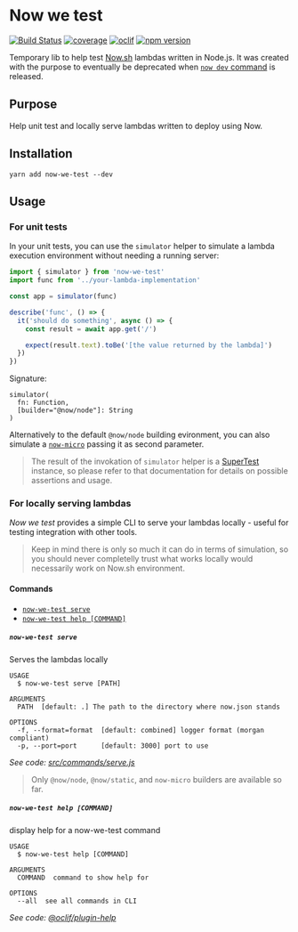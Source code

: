 # Now we test

[![Build Status](https://travis-ci.org/lucasconstantino/now-we-test.svg?branch=master)](https://travis-ci.org/lucasconstantino/now-we-test)
[![coverage](https://img.shields.io/codecov/c/github/lucasconstantino/now-we-test.svg?style=flat-square)](https://codecov.io/github/lucasconstantino/now-we-test)
[![oclif](https://img.shields.io/badge/cli-oclif-brightgreen.svg)](https://oclif.io)
[![npm version](https://img.shields.io/npm/v/now-we-test.svg?style=flat-square)](https://www.npmjs.com/package/now-we-test)

Temporary lib to help test [Now.sh](https://zeit.co/now) lambdas written in Node.js. It was created with the purpose to eventually be deprecated when [`now dev` command](https://github.com/zeit/now-cli/issues/1681) is released.

## Purpose

Help unit test and locally serve lambdas written to deploy using Now.

## Installation

`yarn add now-we-test --dev`

## Usage

### For unit tests

In your unit tests, you can use the `simulator` helper to simulate a lambda execution environment without needing a running server:

```js
import { simulator } from 'now-we-test'
import func from '../your-lambda-implementation'

const app = simulator(func)

describe('func', () => {
  it('should do something', async () => {
    const result = await app.get('/')

    expect(result.text).toBe('[the value returned by the lambda]')
  })
})
```

Signature:

```
simulator(
  fn: Function,
  [builder="@now/node"]: String
)
```

Alternatively to the default `@now/node` building evironment, you can also simulate a [`now-micro`](https://github.com/lucasconstantino/now-micro) passing it as second parameter.

> The result of the invokation of `simulator` helper is a [SuperTest](https://github.com/visionmedia/supertest) instance, so please refer to that documentation for details on possible assertions and usage.

### For locally serving lambdas

_Now we test_ provides a simple CLI to serve your lambdas locally - useful for testing integration with other tools.

> Keep in mind there is only so much it can do in terms of simulation, so you should never completelly trust what works locally would necessarily work on Now.sh environment.

#### Commands

- [`now-we-test serve`](#now-we-test-serve)
- [`now-we-test help [COMMAND]`](#now-we-test-help-command)

##### `now-we-test serve`

Serves the lambdas locally

```
USAGE
  $ now-we-test serve [PATH]

ARGUMENTS
  PATH  [default: .] The path to the directory where now.json stands

OPTIONS
  -f, --format=format  [default: combined] logger format (morgan compliant)
  -p, --port=port      [default: 3000] port to use
```

_See code: [src/commands/serve.js](https://github.com/lucasconstantino/now-we-test/blob/v0.0.0/src/commands/serve.js)_

> Only `@now/node`, `@now/static`, and `now-micro` builders are available so far.

##### `now-we-test help [COMMAND]`

display help for a now-we-test command

```
USAGE
  $ now-we-test help [COMMAND]

ARGUMENTS
  COMMAND  command to show help for

OPTIONS
  --all  see all commands in CLI
```

_See code: [@oclif/plugin-help](https://github.com/oclif/plugin-help/blob/v2.1.4/src/commands/help.ts)_
